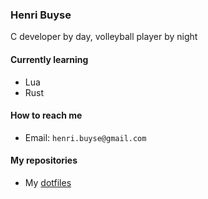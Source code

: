 ### Henri Buyse

C developer by day, volleyball player by night

#### Currently learning
- Lua
- Rust

#### How to reach me
- Email: `henri.buyse@gmail.com`

#### My repositories
- My [dotfiles](https://github.com/hbuyse/hbuyse)

